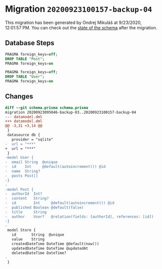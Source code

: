 # Migration `20200923100157-backup-04`

This migration has been generated by Ondrej Mikuláš at 9/23/2020, 12:01:57 PM.
You can check out the [state of the schema](./schema.prisma) after the migration.

## Database Steps

```sql
PRAGMA foreign_keys=off;
DROP TABLE "Post";
PRAGMA foreign_keys=on

PRAGMA foreign_keys=off;
DROP TABLE "User";
PRAGMA foreign_keys=on
```

## Changes

```diff
diff --git schema.prisma schema.prisma
migration 20200923095046-backup-03..20200923100157-backup-04
--- datamodel.dml
+++ datamodel.dml
@@ -3,31 +3,14 @@
 }
 datasource db {
   provider = "sqlite"
-  url = "***"
+  url = "***"
 }
-model User {
-  email String  @unique
-  id    Int     @default(autoincrement()) @id
-  name  String?
-  posts Post[]
-}
-
-model Post {
-  authorId  Int?
-  content   String?
-  id        Int     @default(autoincrement()) @id
-  published Boolean @default(false)
-  title     String
-  author    User?   @relation(fields: [authorId], references: [id])
-}
-
 model Store {
   id       String  @unique
   value    String
   createdDateTime DateTime @default(now())
   updatedDateTime DateTime @updatedAt
   deletedDateTime DateTime?
-
 }
```


